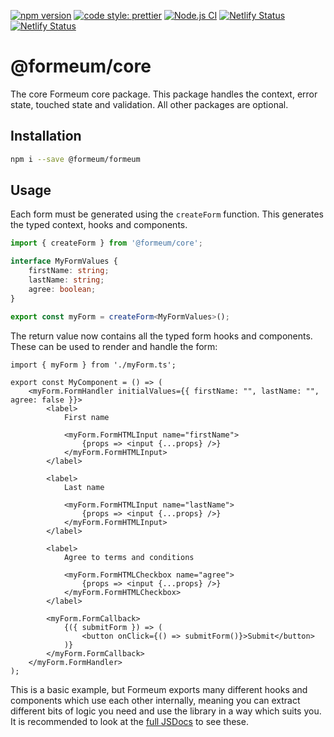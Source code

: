 [![npm version](https://badge.fury.io/js/@formeum%2Fcore.svg)](https://badge.fury.io/js/@formeum%2Fcore)
[![code style: prettier](https://img.shields.io/badge/code_style-prettier-ff69b4.svg?style=flat-square)](https://github.com/prettier/prettier)
[![Node.js CI](https://github.com/samboylett/formeum/actions/workflows/node.js.yml/badge.svg)](https://github.com/samboylett/formeum/actions/workflows/node.js.yml)
[![Netlify Status](https://api.netlify.com/api/v1/badges/a5ddb138-1a5d-452d-aa94-a9e016849269/deploy-status)](https://app.netlify.com/sites/formeum/deploys)
[![Netlify Status](https://api.netlify.com/api/v1/badges/536a67ac-2e5e-444c-8e2b-ca19197d8e4f/deploy-status)](https://app.netlify.com/sites/formeum-storybook/deploys)

# @formeum/core

The core Formeum core package. This package handles the context, error state, touched state and validation. All other packages are optional.

## Installation

```sh
npm i --save @formeum/formeum
```

## Usage

Each form must be generated using the `createForm` function. This generates the typed context, hooks and components.

```ts
import { createForm } from '@formeum/core';

interface MyFormValues {
    firstName: string;
    lastName: string;
    agree: boolean;
}

export const myForm = createForm<MyFormValues>();
```

The return value now contains all the typed form hooks and components. These can be used to render and handle the form:

```tsx
import { myForm } from './myForm.ts';

export const MyComponent = () => (
    <myForm.FormHandler initialValues={{ firstName: "", lastName: "", agree: false }}>
        <label>
            First name

            <myForm.FormHTMLInput name="firstName">
                {props => <input {...props} />}
            </myForm.FormHTMLInput>
        </label>
        
        <label>
            Last name

            <myForm.FormHTMLInput name="lastName">
                {props => <input {...props} />}
            </myForm.FormHTMLInput>
        </label>
        
        <label>
            Agree to terms and conditions

            <myForm.FormHTMLCheckbox name="agree">
                {props => <input {...props} />}
            </myForm.FormHTMLCheckbox>
        </label>

        <myForm.FormCallback>
            {({ submitForm }) => (
                <button onClick={() => submitForm()}>Submit</button>
            )}
        </myForm.FormCallback>
    </myForm.FormHandler>
);
```

This is a basic example, but Formeum exports many different hooks and components which use each other internally, meaning you can extract different bits of logic you need and use the library in a way which suits you. It is recommended to look at the [full JSDocs](https://formeum.netlify.app/) to see these.